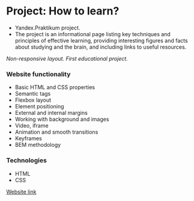 # Project: How to learn?

- Yandex.Praktikum project.
- The project is an informational page listing key techniques and principles of effective learning, providing interesting figures and facts about studying and the brain, and including links to useful resources.

*Non-responsive layout. First educational project.*

### Website functionality

- Basic HTML and CSS properties
- Semantic tags
- Flexbox layout
- Element positioning
- External and internal margins
- Working with background and images
- Video, iframe
- Animation and smooth transitions
- Keyframes
- BEM methodology

### Technologies

- HTML
- CSS

[Website link](https://wholivesonmars.github.io/how-to-learn/)
